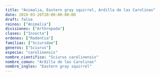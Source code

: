 ```yaml
---
title: "Animalia, Eastern gray squirrel, Ardilla de las Carolinas"
date: 2018-03-26T20:00:00-00:00
draft: false
reinos: ["Animalia"]
divisiones: ["Arthropoda"]
clases: ["Insecta"]
ordenes: ["Rodentia"]
familias: ["Sciuridae"]
generos: ["Sciurus"]
especie: "carolinensis"
nombre_cientifico: "Sciurus carolinensis"
nombre_comun: "Ardilla de las Carolinas"
nombre_ingles: "Eastern gray squirrel"
---
```

